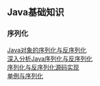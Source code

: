 ## Java基础知识

### 序列化
[Java对象的序列化与反序列化](/Java基础/序列化/Java对象的序列化与反序列化.md)  
[深入分析Java序列化与反序列化](/Java基础/序列化/深入分析Java序列化与反序列化.md)  
[序列化与反序列化源码实现](/Java基础/序列化/序列化与反序列化源码实现.md)  
[单例与序列化](/Java基础/序列化/单例与序列化.md)  
